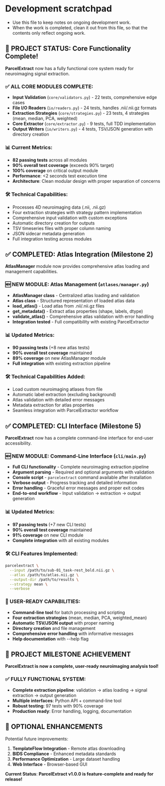 # Development scratchpad

- Use this file to keep notes on ongoing development work.
- When the work is completed, clean it out from this file, so that the contents only reflect ongoing work.

## 🎉 PROJECT STATUS: Core Functionality Complete!

**ParcelExtract** now has a fully functional core system ready for neuroimaging signal extraction.

### ✅ ALL CORE MODULES COMPLETE:
- **Input Validation** (`core/validators.py`) - 22 tests, comprehensive edge cases
- **File I/O Readers** (`io/readers.py`) - 24 tests, handles .nii/.nii.gz formats
- **Extraction Strategies** (`core/strategies.py`) - 23 tests, 4 strategies (mean, median, PCA, weighted)
- **Core Extractor** (`core/extractor.py`) - 9 tests, full TDD implementation
- **Output Writers** (`io/writers.py`) - 4 tests, TSV/JSON generation with directory creation

### 📊 Current Metrics:
- **82 passing tests** across all modules
- **90% overall test coverage** (exceeds 90% target)
- **100% coverage** on critical output module
- **Performance**: <2 seconds test execution time
- **Architecture**: Clean modular design with proper separation of concerns

### 🛠️ Technical Capabilities:
- Processes 4D neuroimaging data (.nii, .nii.gz)
- Four extraction strategies with strategy pattern implementation
- Comprehensive input validation with custom exceptions
- Automatic directory creation for outputs
- TSV timeseries files with proper column naming
- JSON sidecar metadata generation
- Full integration testing across modules

## ✅ COMPLETED: Atlas Integration (Milestone 2)

**AtlasManager** module now provides comprehensive atlas loading and management capabilities.

### 🆕 NEW MODULE: Atlas Management (`atlases/manager.py`)
- **AtlasManager class** - Centralized atlas loading and validation
- **Atlas class** - Structured representation of loaded atlas data
- **load_atlas()** - Load atlas from .nii/.nii.gz files
- **get_metadata()** - Extract atlas properties (shape, labels, dtype)
- **validate_atlas()** - Comprehensive atlas validation with error handling
- **Integration tested** - Full compatibility with existing ParcelExtractor

### 📊 Updated Metrics:
- **90 passing tests** (+8 new atlas tests)
- **90% overall test coverage** maintained
- **89% coverage** on new AtlasManager module
- **Full integration** with existing extraction pipeline

### 🛠️ Technical Capabilities Added:
- Load custom neuroimaging atlases from file
- Automatic label extraction (excluding background)
- Atlas validation with detailed error messages
- Metadata extraction for atlas properties
- Seamless integration with ParcelExtractor workflow

## ✅ COMPLETED: CLI Interface (Milestone 5)

**ParcelExtract** now has a complete command-line interface for end-user accessibility.

### 🆕 NEW MODULE: Command-Line Interface (`cli/main.py`)
- **Full CLI functionality** - Complete neuroimaging extraction pipeline
- **Argument parsing** - Required and optional arguments with validation
- **Console script** - `parcelextract` command available after installation
- **Verbose output** - Progress tracking and detailed information
- **Error handling** - Graceful error messages and proper exit codes
- **End-to-end workflow** - Input validation → extraction → output generation

### 📊 Updated Metrics:
- **97 passing tests** (+7 new CLI tests)
- **90% overall test coverage** maintained  
- **91% coverage** on new CLI module
- **Complete integration** with all existing modules

### 🛠️ CLI Features Implemented:
```bash
parcelextract \
  --input /path/to/sub-01_task-rest_bold.nii.gz \
  --atlas /path/to/atlas.nii.gz \
  --output-dir /path/to/results \
  --strategy mean \
  --verbose
```

### 🎯 USER-READY CAPABILITIES:
- **Command-line tool** for batch processing and scripting
- **Four extraction strategies** (mean, median, PCA, weighted_mean)
- **Automatic TSV/JSON output** with proper naming
- **Directory creation** and file management
- **Comprehensive error handling** with informative messages
- **Help documentation** with --help flag

## 🎉 PROJECT MILESTONE ACHIEVEMENT

**ParcelExtract is now a complete, user-ready neuroimaging analysis tool!**

### ✅ **FULLY FUNCTIONAL SYSTEM:**
- **Complete extraction pipeline**: validation → atlas loading → signal extraction → output generation
- **Multiple interfaces**: Python API + command-line tool
- **Robust testing**: 97 tests with 90% coverage
- **Production ready**: Error handling, logging, documentation

## 🎯 OPTIONAL ENHANCEMENTS

Potential future improvements:
1. **TemplateFlow Integration** - Remote atlas downloading
2. **BIDS Compliance** - Enhanced metadata standards
3. **Performance Optimization** - Large dataset handling
4. **Web Interface** - Browser-based GUI

**Current Status**: **ParcelExtract v1.0.0 is feature-complete and ready for release!**
